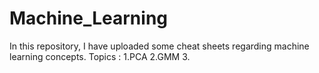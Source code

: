 # Machine_Learning
In this repository, I have uploaded some cheat sheets regarding machine learning concepts.
Topics : 
1.PCA
2.GMM
3.
